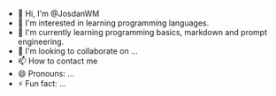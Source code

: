 - 👋 Hi, I'm @JosdanWM
- 👀 I'm interested in learning programming languages.
- 🌱 I'm currently learning programming basics, markdown and prompt engineering.
- 💞️ I'm looking to collaborate on ...
- 📫 How to contact me 
- 😄 Pronouns: ...
- ⚡ Fun fact: ...

<!---
JosdanWM/JosdanWM is a ✨ special ✨ repository because its `README.md` (this file) appears on your GitHub profile.
You can click the Preview link to take a look at your changes.
--->

